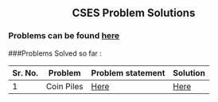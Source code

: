 ## <p align = 'center'>CSES Problem Solutions</p>

### Problems can be found [here](https://cses.fi/problemset/)

###Problems Solved so far :

| Sr. No. | Problem | Problem statement | Solution |
| --- | --- | --- | --- |
| 1 | Coin Piles | [Here]() | [Here]() |
